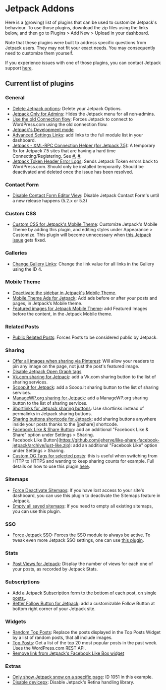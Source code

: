 # Jetpack Addons

Here is a (growing) list of plugins that can be used to customize Jetpack's behaviour. To use those plugins, download the zip files using the links below, and then go to Plugins > Add New > Upload in your dashboard.

Note that these plugins were built to address specific questions from Jetpack users. They may not fit your exact needs. You may consequently need to customize them yourself.

If you experience issues with one of those plugins, you can contact Jetpack support [here](http://jetpack.com/contact-support/).

## Current list of plugins

### General

- [Delete Jetpack options](https://github.com/automattic/jetpack-addons/archive/add/jp-rm-options.zip): Delete your Jetpack Options.
- [Jetpack Only for Admins](https://github.com/automattic/jetpack-addons/archive/jetpack-admins.zip): Hides the Jetpack menu for all non-admins.
- [Use the old Connection flow](https://github.com/Automattic/jetpack-addons/archive/add/old-connection-flow.zip): Forces Jetpack
to connect to WordPress.com using the old connection flow.
- [Jetpack's Development mode](https://github.com/automattic/jetpack-addons/archive/dev-mode.zip)
- [Advanced Settings Links](https://github.com/jeherve/advanced-settings-for-jetpack/archive/master.zip): add links to the full module list in your dashboard.
- [Jetpack - XML-RPC Connection Helper (for Jetpack 7.5)](https://github.com/automattic/jetpack-addons/archive/add/jetpack-xmlrpc-connection.zip): A temporary fix for Jetpack 7.5 sites that are having a hard time Connecting/Registering. See [#](https://github.com/Automattic/jetpack/issues/13136), [#](https://github.com/Automattic/jpop-issues/issues/4086).
- [Jetpack Token Header Error Logs](https://github.com/automattic/jetpack-addons/archive/add/jetpack-token-header-error-logs.zip): Sends Jetpack Token errors back to WordPress.com. Should only be installed temporarily. Should be deactivated and deleted once the issue has been resolved.

### Contact Form

- [Disable Contact Form Editor View](https://github.com/Automattic/jetpack-addons/archive/disable-grunion-editor-view.zip): Disable Jetpack Contact Form's until a new release happens (5.2.x or 5.3)

### Custom CSS

- [Custom CSS for Jetpack's Mobile Theme](https://github.com/automattic/jetpack-addons/archive/mobile-custom-css.zip): Customize Jetpack's Mobile Theme by adding this plugin, and editing styles under Appearance > Customize. This plugin will become unnecessary when [this Jetpack issue](https://github.com/Automattic/jetpack/issues/5815) gets fixed.

### Galleries

- [Change Gallery Links](https://github.com/automattic/jetpack-addons/archive/change-gallery-links.zip): Change the link value for all links in the Gallery using the ID 4.

### Mobile Theme

- [Deactivate the sidebar in Jetpack's Mobile
Theme](https://github.com/automattic/jetpack-addons/archive/rm-minileven-sidebar.zip).
- [Mobile Theme Ads for Jetpack](https://wordpress.org/plugins/jetpack-mobile-theme-ads/): Add ads before or after your posts and pages, in Jetpack’s Mobile theme.
- [Featured images for Jetpack Mobile Theme](https://wordpress.org/plugins/jetpack-mobile-theme-featured-images/): add Featured Images before the content, in the Jetpack Mobile theme.

### Related Posts

- [Public Related Posts](https://github.com/automattic/jetpack-addons/archive/public-related-posts.zip): Forces Posts to be considered public by Jetpack.

### Sharing

- [Offer all images when sharing via Pinterest](https://github.com/automattic/jetpack-addons/archive/pinterest-all-images.zip): Will allow your readers to pin any image on the page, not just the post's featured image.
- [Disable Jetpack Open Graph tags](https://github.com/automattic/jetpack-addons/archive/rm-jetpack-og-tags.zip)
- [Vk.com sharing for Jetpack](https://wordpress.org/plugins/vk-sharing-jetpack/): add a Vk.com sharing button to the list of sharing services.
- [Scoop.it for Jetpack](https://wordpress.org/plugins/scoopit-for-jetpack/): add a Scoop.it sharing button to the list of sharing services.
- [ManageWP.org sharing for Jetpack](https://wordpress.org/plugins/mwp-sharing-jetpack/): add a ManageWP.org sharing button to the list of sharing services.
- [Shortlinks for Jetpack sharing buttons](https://wordpress.org/plugins/jetpack-shortlinks-for-sharing-buttons/): Use shortlinks instead of permalinks in Jetpack sharing buttons.
- [Sharing buttons shortcode for Jetpack](https://wordpress.org/plugins/jetpack-sharing-butttons-shortcode/): add sharing buttons anywhere inside your posts thanks to the [jpshare] shortcode.
- [Facebook Like & Share Button](https://github.com/jeherve/like-share-facebook-jetpack/archive/master.zip): add an additional "Facebook Like & Share" option under Settings > Sharing.
- Facebook Like Button](https://github.com/jeherve/like-share-facebook-jetpack/archive/just-like.zip): add an additional "Facebook Like" option under Settings > Sharing.
- [Custom OG Tags for selected posts](https://github.com/automattic/jetpack-addons/archive/custom-og-urls.zip): this is useful when switching from HTTP
to HTTPS and wanting to keep sharing counts for example. Full details on how to use this plugin
[here](https://github.com/Automattic/jetpack-addons/blob/custom-og-urls/README.md).

### Sitemaps

- [Force Deactivate Sitemaps](https://github.com/Automattic/jetpack-addons/blob/force-deactivate-sitemaps/force-deactivate-sitemaps.php): If you have lost access to your site's dashboard, you can use this plugin to deactivate the Sitemaps feature in Jetpack.
- [Empty all saved sitemaps](https://github.com/Automattic/jetpack-addons/archive/flush-sitemaps.zip): If you need to empty all existing sitemaps, you can use this plugin.

### SSO

- [Force Jetpack SSO](https://github.com/automattic/jetpack-addons/archive/force-sso.zip): Forces the SSO module to always be active. To tweak even more Jetpack SSO settings, one can use [this plugin](https://github.com/Automattic/jetpack-force-2fa).

### Stats

- [Post Views for Jetpack](https://wordpress.org/plugins/post-views-for-jetpack/): Display the number of views for each one of your posts, as recorded by Jetpack Stats.

### Subscriptions

- [Add a Jetpack Subscription form to the bottom of each post, on single posts.](https://github.com/automattic/jetpack-addons/archive/sub-form-below-content.zip).
- [Better Follow Button for Jetpack](https://wordpress.org/plugins/better-follow-button-for-jetpack/): add a customizable Follow Button at bottom right corner of your Jetpack site.

### Widgets

- [Random Top Posts](https://github.com/automattic/jetpack-addons/archive/random-top-posts.zip): Replace the posts displayed in the Top Posts Widget by a list of random posts, that all include images.
- [Top Posts](https://github.com/automattic/jetpack-addons/archive/top-posts-api.zip): Get a list of the top 20 most popular posts in the past week. Uses the WordPress.com REST API.
- [Remove link from Jetpack's Facebook Like Box widget](https://github.com/automattic/jetpack-addons/archive/rm-fb-widget-title.zip)

### Extras

- [Only show Jetpack snow on a specific page](https://github.com/automattic/jetpack-addons/archive/limited-snow.zip): ID 1051 in this example.
- [Disable devicepx](https://github.com/automattic/jetpack-addons/archive/jeherve-disable-devicepx.zip): Disable Jetpack's Retina handling library.
